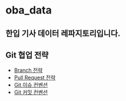 # oba_data
한입 기사 데이터 레파지토리입니다.
---
## Git 협업 전략
- [Branch 전략](https://www.notion.so/Branch-25ea97372b208074adf5ff0ac7c64afe?source=copy_link)
- [Pull Request 전략](https://www.notion.so/Pull-Request-25ea97372b208032a08cef93637f484c?source=copy_link)
- [Git 이슈 컨벤션](https://www.notion.so/Git-25ea97372b20804d86ffd6bca678856e?source=copy_link)
- [Git 커밋 컨벤션](https://www.notion.so/Git-25ea97372b208098b112c76292b65739?source=copy_link)